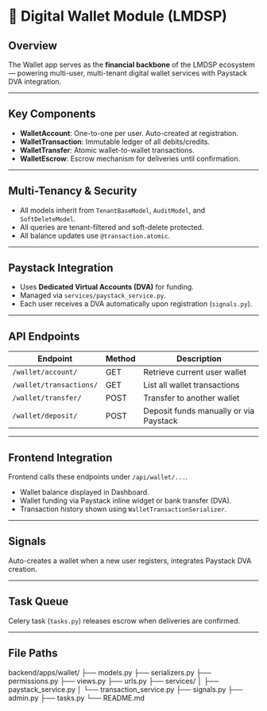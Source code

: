 # 🏦 Digital Wallet Module (LMDSP)

## Overview
The Wallet app serves as the **financial backbone** of the LMDSP ecosystem — powering multi-user, multi-tenant digital wallet services with Paystack DVA integration.

---

## Key Components
- **WalletAccount**: One-to-one per user. Auto-created at registration.  
- **WalletTransaction**: Immutable ledger of all debits/credits.  
- **WalletTransfer**: Atomic wallet-to-wallet transactions.  
- **WalletEscrow**: Escrow mechanism for deliveries until confirmation.  

---

## Multi-Tenancy & Security
- All models inherit from `TenantBaseModel`, `AuditModel`, and `SoftDeleteModel`.  
- All queries are tenant-filtered and soft-delete protected.  
- All balance updates use `@transaction.atomic`.  

---

## Paystack Integration
- Uses **Dedicated Virtual Accounts (DVA)** for funding.  
- Managed via `services/paystack_service.py`.  
- Each user receives a DVA automatically upon registration (`signals.py`).  

---

## API Endpoints
| Endpoint | Method | Description |
|-----------|---------|-------------|
| `/wallet/account/` | GET | Retrieve current user wallet |
| `/wallet/transactions/` | GET | List all wallet transactions |
| `/wallet/transfer/` | POST | Transfer to another wallet |
| `/wallet/deposit/` | POST | Deposit funds manually or via Paystack |

---

## Frontend Integration
Frontend calls these endpoints under `/api/wallet/...`.  
- Wallet balance displayed in Dashboard.  
- Wallet funding via Paystack inline widget or bank transfer (DVA).  
- Transaction history shown using `WalletTransactionSerializer`.

---

## Signals
Auto-creates a wallet when a new user registers, integrates Paystack DVA creation.

---

## Task Queue
Celery task (`tasks.py`) releases escrow when deliveries are confirmed.

---

## File Paths


backend/apps/wallet/ ├── models.py ├── serializers.py ├── permissions.py ├── views.py ├── urls.py ├── services/ │   ├── paystack_service.py │   └── transaction_service.py ├── signals.py ├── admin.py ├── tasks.py └── README.md
